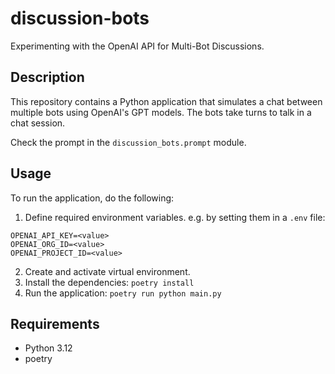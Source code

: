 # discussion-bots

Experimenting with the OpenAI API for Multi-Bot Discussions.


## Description

This repository contains a Python application that simulates a chat
between multiple bots using OpenAI's GPT models. The bots take turns
to talk in a chat session.

Check the prompt in the `discussion_bots.prompt` module.


## Usage

To run the application, do the following:

1. Define required environment variables. e.g. by setting them in a `.env` file:

```shell
OPENAI_API_KEY=<value>
OPENAI_ORG_ID=<value>
OPENAI_PROJECT_ID=<value>
```

2. Create and activate virtual environment.
3. Install the dependencies: `poetry install`
4. Run the application: `poetry run python main.py`


## Requirements

- Python 3.12
- poetry
